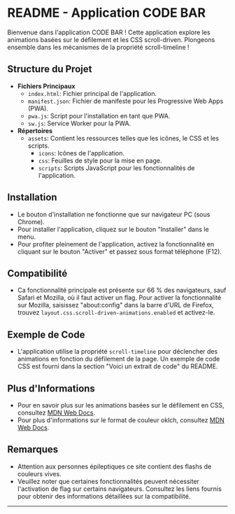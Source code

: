 # README - Application CODE BAR

Bienvenue dans l'application CODE BAR ! Cette application explore les animations basées sur le défilement et les CSS scroll-driven. Plongeons ensemble dans les mécanismes de la propriété scroll-timeline !

## Structure du Projet

- **Fichiers Principaux**
  - `index.html`: Fichier principal de l'application.
  - `manifest.json`: Fichier de manifeste pour les Progressive Web Apps (PWA).
  - `pwa.js`: Script pour l'installation en tant que PWA.
  - `sw.js`: Service Worker pour la PWA.
- **Répertoires**
  - `assets`: Contient les ressources telles que les icônes, le CSS et les scripts.
    - `icons`: Icônes de l'application.
    - `css`: Feuilles de style pour la mise en page.
    - `scripts`: Scripts JavaScript pour les fonctionnalités de l'application.

## Installation

- Le bouton d'installation ne fonctionne que sur navigateur PC (sous Chrome).
- Pour installer l'application, cliquez sur le bouton "Installer" dans le menu.
- Pour profiter pleinement de l'application, activez la fonctionnalité en cliquant sur le bouton "Activer" et passez sous format téléphone (F12).

## Compatibilité

- Ca fonctionnalité principale est présente sur 66 % des navigateurs, sauf Safari et Mozilla, où il faut activer un flag. Pour activer la fonctionnalité sur Mozilla, saisissez "about:config" dans la barre d'URL de Firefox, trouvez `layout.css.scroll-driven-animations.enabled` et activez-le.

## Exemple de Code

- L'application utilise la propriété `scroll-timeline` pour déclencher des animations en fonction du défilement de la page. Un exemple de code CSS est fourni dans la section "Voici un extrait de code" du README.

## Plus d'Informations

- Pour en savoir plus sur les animations basées sur le défilement en CSS, consultez [MDN Web Docs](https://developer.mozilla.org/en-US/docs/Web/CSS/CSS_scroll-driven_animations).
- Pour plus d'informations sur le format de couleur oklch, consultez [MDN Web Docs](https://developer.mozilla.org/en-US/docs/Web/CSS/color_value/oklch).

## Remarques

- Attention aux personnes épileptiques ce site contient des flashs de couleurs vives.
- Veuillez noter que certaines fonctionnalités peuvent nécessiter l'activation de flag sur certains navigateurs. Consultez les liens fournis pour obtenir des informations détaillées sur la compatibilité.

---
